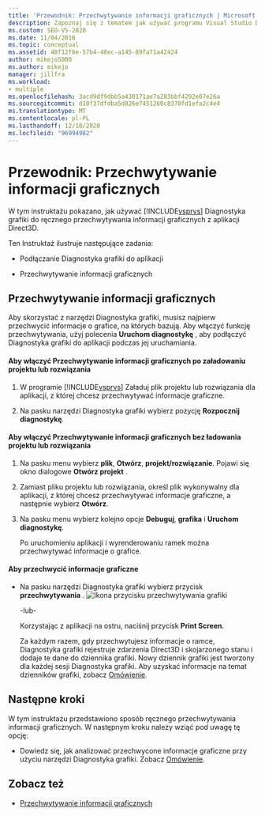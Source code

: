 ```yaml
---
title: 'Przewodnik: Przechwytywanie informacji graficznych | Microsoft Docs'
description: Zapoznaj się z tematem jak używać programu Visual Studio Diagnostyka grafiki do ręcznego przechwytywania informacji graficznych z aplikacji Direct3D.
ms.custom: SEO-VS-2020
ms.date: 11/04/2016
ms.topic: conceptual
ms.assetid: 48f12f6e-57b4-48ec-a145-89fa71a42424
author: mikejo5000
ms.author: mikejo
manager: jillfra
ms.workload:
- multiple
ms.openlocfilehash: 3acd9df9dbb5a430171ae7a283bbf4292e07e26a
ms.sourcegitcommit: d10f37dfdba5d826e7451260c8370fd1efa2c4e4
ms.translationtype: MT
ms.contentlocale: pl-PL
ms.lasthandoff: 12/10/2020
ms.locfileid: "96994982"
---
```

# <a name="walkthrough-capturing-graphics-information"></a>Przewodnik: Przechwytywanie informacji graficznych
W tym instruktażu pokazano, jak używać [!INCLUDE[vsprvs](../../code-quality/includes/vsprvs_md.md)] Diagnostyka grafiki do ręcznego przechwytywania informacji graficznych z aplikacji Direct3D.

 Ten Instruktaż ilustruje następujące zadania:

- Podłączanie Diagnostyka grafiki do aplikacji

- Przechwytywanie informacji graficznych

## <a name="capturing-graphics-information"></a>Przechwytywanie informacji graficznych
 Aby skorzystać z narzędzi Diagnostyka grafiki, musisz najpierw przechwycić informacje o grafice, na których bazują. Aby włączyć funkcję przechwytywania, użyj polecenia **Uruchom diagnostykę** , aby podłączyć Diagnostyka grafiki do aplikacji podczas jej uruchamiania.

#### <a name="to-enable-the-capture-of-graphics-information-after-a-project-or-solution-is-loaded"></a>Aby włączyć Przechwytywanie informacji graficznych po załadowaniu projektu lub rozwiązania

1. W programie [!INCLUDE[vsprvs](../../code-quality/includes/vsprvs_md.md)] Załaduj plik projektu lub rozwiązania dla aplikacji, z której chcesz przechwytywać informacje graficzne.

2. Na pasku narzędzi Diagnostyka grafiki wybierz pozycję **Rozpocznij diagnostykę**.

#### <a name="to-enable-the-capture-of-graphics-information-without-loading-a-project-or-solution"></a>Aby włączyć Przechwytywanie informacji graficznych bez ładowania projektu lub rozwiązania

1. Na pasku menu wybierz **plik**, **Otwórz**, **projekt/rozwiązanie**. Pojawi się okno dialogowe **Otwórz projekt** .

2. Zamiast pliku projektu lub rozwiązania, określ plik wykonywalny dla aplikacji, z której chcesz przechwytywać informacje graficzne, a następnie wybierz **Otwórz**.

3. Na pasku menu wybierz kolejno opcje **Debuguj**, **grafika** i **Uruchom diagnostykę**.

   Po uruchomieniu aplikacji i wyrenderowaniu ramek można przechwytywać informacje o grafice.

#### <a name="to-capture-graphics-information"></a>Aby przechwycić informacje graficzne

- Na pasku narzędzi Diagnostyka grafiki wybierz przycisk **przechwytywania** . ![Ikona przycisku przechwytywania grafiki](media/debuggingdirectxgraphics.png "DebuggingDirectXGraphics")

   -lub-

   Korzystając z aplikacji na ostru, naciśnij przycisk **Print Screen**.

  Za każdym razem, gdy przechwytujesz informacje o ramce, Diagnostyka grafiki rejestruje zdarzenia Direct3D i skojarzonego stanu i dodaje te dane do dziennika grafiki. Nowy dziennik grafiki jest tworzony dla każdej sesji Diagnostyka grafiki. Aby uzyskać informacje na temat dzienników grafiki, zobacz [Omówienie](overview-of-visual-studio-graphics-diagnostics.md).

## <a name="next-steps"></a>Następne kroki
 W tym instruktażu przedstawiono sposób ręcznego przechwytywania informacji graficznych. W następnym kroku należy wziąć pod uwagę tę opcję:

- Dowiedz się, jak analizować przechwycone informacje graficzne przy użyciu narzędzi Diagnostyka grafiki. Zobacz [Omówienie](overview-of-visual-studio-graphics-diagnostics.md).

## <a name="see-also"></a>Zobacz też
- [Przechwytywanie informacji graficznych](capturing-graphics-information.md)